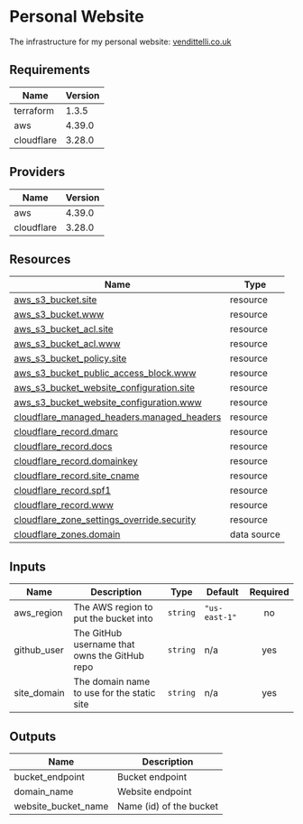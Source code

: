 <!-- BEGIN_TF_DOCS -->
# Personal Website

The infrastructure for my personal website: [vendittelli.co.uk](https://vendittelli.co.uk/)

## Requirements

| Name | Version |
|------|---------|
| terraform | 1.3.5 |
| aws | 4.39.0 |
| cloudflare | 3.28.0 |

## Providers

| Name | Version |
|------|---------|
| aws | 4.39.0 |
| cloudflare | 3.28.0 |

## Resources

| Name | Type |
|------|------|
| [aws_s3_bucket.site](https://registry.terraform.io/providers/hashicorp/aws/4.39.0/docs/resources/s3_bucket) | resource |
| [aws_s3_bucket.www](https://registry.terraform.io/providers/hashicorp/aws/4.39.0/docs/resources/s3_bucket) | resource |
| [aws_s3_bucket_acl.site](https://registry.terraform.io/providers/hashicorp/aws/4.39.0/docs/resources/s3_bucket_acl) | resource |
| [aws_s3_bucket_acl.www](https://registry.terraform.io/providers/hashicorp/aws/4.39.0/docs/resources/s3_bucket_acl) | resource |
| [aws_s3_bucket_policy.site](https://registry.terraform.io/providers/hashicorp/aws/4.39.0/docs/resources/s3_bucket_policy) | resource |
| [aws_s3_bucket_public_access_block.www](https://registry.terraform.io/providers/hashicorp/aws/4.39.0/docs/resources/s3_bucket_public_access_block) | resource |
| [aws_s3_bucket_website_configuration.site](https://registry.terraform.io/providers/hashicorp/aws/4.39.0/docs/resources/s3_bucket_website_configuration) | resource |
| [aws_s3_bucket_website_configuration.www](https://registry.terraform.io/providers/hashicorp/aws/4.39.0/docs/resources/s3_bucket_website_configuration) | resource |
| [cloudflare_managed_headers.managed_headers](https://registry.terraform.io/providers/cloudflare/cloudflare/3.28.0/docs/resources/managed_headers) | resource |
| [cloudflare_record.dmarc](https://registry.terraform.io/providers/cloudflare/cloudflare/3.28.0/docs/resources/record) | resource |
| [cloudflare_record.docs](https://registry.terraform.io/providers/cloudflare/cloudflare/3.28.0/docs/resources/record) | resource |
| [cloudflare_record.domainkey](https://registry.terraform.io/providers/cloudflare/cloudflare/3.28.0/docs/resources/record) | resource |
| [cloudflare_record.site_cname](https://registry.terraform.io/providers/cloudflare/cloudflare/3.28.0/docs/resources/record) | resource |
| [cloudflare_record.spf1](https://registry.terraform.io/providers/cloudflare/cloudflare/3.28.0/docs/resources/record) | resource |
| [cloudflare_record.www](https://registry.terraform.io/providers/cloudflare/cloudflare/3.28.0/docs/resources/record) | resource |
| [cloudflare_zone_settings_override.security](https://registry.terraform.io/providers/cloudflare/cloudflare/3.28.0/docs/resources/zone_settings_override) | resource |
| [cloudflare_zones.domain](https://registry.terraform.io/providers/cloudflare/cloudflare/3.28.0/docs/data-sources/zones) | data source |

## Inputs

| Name | Description | Type | Default | Required |
|------|-------------|------|---------|:--------:|
| aws\_region | The AWS region to put the bucket into | `string` | `"us-east-1"` | no |
| github\_user | The GitHub username that owns the GitHub repo | `string` | n/a | yes |
| site\_domain | The domain name to use for the static site | `string` | n/a | yes |

## Outputs

| Name | Description |
|------|-------------|
| bucket\_endpoint | Bucket endpoint |
| domain\_name | Website endpoint |
| website\_bucket\_name | Name (id) of the bucket |
<!-- END_TF_DOCS -->
